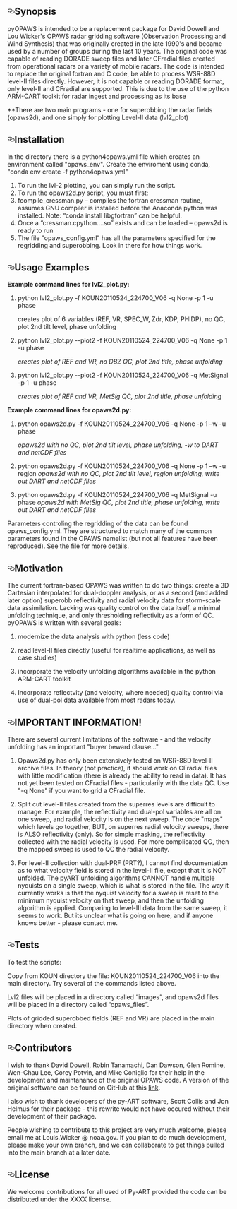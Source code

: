 
<!DOCTYPE html>
<html lang="en">
  <head>
    <meta charset="utf-8">



  <link crossorigin="anonymous" href="https://assets-cdn.github.com/assets/frameworks-722d5e7b1dad7337873eb9e5df225130f9619c70d109a26aebf344b98cbff091.css" media="all" rel="stylesheet" />
  <link crossorigin="anonymous" href="https://assets-cdn.github.com/assets/github-8f7d19ccb1b9871a0a66804035b4bc3936aa69e67ebfc8322969849f3cf2ad79.css" media="all" rel="stylesheet" />
  
  
  
  

  <meta name="viewport" content="width=device-width">
  

    
  <div id="readme" class="readme blob instapaper_body">
    <article class="markdown-body entry-content" itemprop="text"><h2><a id="user-content-synopsis" class="anchor" href="#synopsis" aria-hidden="true"><svg aria-hidden="true" class="octicon octicon-link" height="16" version="1.1" viewBox="0 0 16 16" width="16"><path fill-rule="evenodd" d="M4 9h1v1H4c-1.5 0-3-1.69-3-3.5S2.55 3 4 3h4c1.45 0 3 1.69 3 3.5 0 1.41-.91 2.72-2 3.25V8.59c.58-.45 1-1.27 1-2.09C10 5.22 8.98 4 8 4H4c-.98 0-2 1.22-2 2.5S3 9 4 9zm9-3h-1v1h1c1 0 2 1.22 2 2.5S13.98 12 13 12H9c-.98 0-2-1.22-2-2.5 0-.83.42-1.64 1-2.09V6.25c-1.09.53-2 1.84-2 3.25C6 11.31 7.55 13 9 13h4c1.45 0 3-1.69 3-3.5S14.5 6 13 6z"></path></svg></a>Synopsis</h2>
<p>pyOPAWS is intended to be a replacement package for David Dowell and Lou Wicker's OPAWS radar gridding software (Observation Processing and Wind Synthesis) that was originally created in the late 1990's and became used by a number of groups during the last 10 years.  The original code was capable of reading DORADE sweep files and later CFradial files created from operational radars or a variety of mobile radars.  The code is intended to replace the original fortran and C code, be able to process WSR-88D level-II files directly. However, it is not capable or reading DORADE format, only level-II and CFradial are supported.  This is due to the use of the python ARM-CART toolkit for radar ingest and processing as its base</p>

**There are two main programs - one for superobbing the radar fields (opaws2d), and one simply for plotting Level-II data (lvl2_plot)

<h2><a id="user-content-installation" class="anchor" href="#installation" aria-hidden="true"><svg aria-hidden="true" class="octicon octicon-link" height="16" version="1.1" viewBox="0 0 16 16" width="16"><path fill-rule="evenodd" d="M4 9h1v1H4c-1.5 0-3-1.69-3-3.5S2.55 3 4 3h4c1.45 0 3 1.69 3 3.5 0 1.41-.91 2.72-2 3.25V8.59c.58-.45 1-1.27 1-2.09C10 5.22 8.98 4 8 4H4c-.98 0-2 1.22-2 2.5S3 9 4 9zm9-3h-1v1h1c1 0 2 1.22 2 2.5S13.98 12 13 12H9c-.98 0-2-1.22-2-2.5 0-.83.42-1.64 1-2.09V6.25c-1.09.53-2 1.84-2 3.25C6 11.31 7.55 13 9 13h4c1.45 0 3-1.69 3-3.5S14.5 6 13 6z"></path></svg></a>Installation</h2>

<p>In the directory there is a python4opaws.yml file which creates an environment called "opaws_env".  Create the enviroment using conda, "conda env create -f python4opaws.yml" 

1.	To run the lvl-2 plotting, you can simply run the script. 
2.	To run the opaws2d.py script, you must first:
3.	fcompile_cressman.py – compiles the fortran cressman routine, assumes GNU compiler is installed before the Anaconda python was installed.  Note:  “conda install libgfortran” can be helpful.
4.	Once a “cressman.cpython....so” exists and can be loaded – opaws2d is ready to run
5.  The file "opaws_config.yml" has all the parameters specified for the regridding and superobbing.  Look in there for how things work.
<p>

<h2><a id="user-content-code-example" class="anchor" href="#code-example" aria-hidden="true"><svg aria-hidden="true" class="octicon octicon-link" height="16" version="1.1" viewBox="0 0 16 16" width="16"><path fill-rule="evenodd" d="M4 9h1v1H4c-1.5 0-3-1.69-3-3.5S2.55 3 4 3h4c1.45 0 3 1.69 3 3.5 0 1.41-.91 2.72-2 3.25V8.59c.58-.45 1-1.27 1-2.09C10 5.22 8.98 4 8 4H4c-.98 0-2 1.22-2 2.5S3 9 4 9zm9-3h-1v1h1c1 0 2 1.22 2 2.5S13.98 12 13 12H9c-.98 0-2-1.22-2-2.5 0-.83.42-1.64 1-2.09V6.25c-1.09.53-2 1.84-2 3.25C6 11.31 7.55 13 9 13h4c1.45 0 3-1.69 3-3.5S14.5 6 13 6z"></path></svg></a>Usage Examples</h2>

**Example command lines for lvl2_plot.py:**

1.	python lvl2_plot.py -f KOUN20110524_224700_V06 -q None -p 1 -u phase
    <p>creates plot of 6 variables (REF, VR, SPEC_W, Zdr, KDP, PHIDP), no QC, plot 2nd tilt level, phase unfolding</p>

2.	python lvl2_plot.py --plot2 -f KOUN20110524_224700_V06 -q None -p 1 -u phase

    *creates plot of REF and VR, no DBZ QC, plot 2nd title, phase unfolding*

3.	python lvl2_plot.py --plot2 -f KOUN20110524_224700_V06 -q MetSignal -p 1 -u phase

    *creates plot of REF and VR, MetSig QC, plot 2nd title, phase unfolding*

**Example command lines for opaws2d.py:**

1.	python opaws2d.py -f KOUN20110524_224700_V06 -q None -p 1 –w -u phase

    *opaws2d with no QC, plot 2nd tilt level, phase unfolding, -w to DART and netCDF files*

2.	python opaws2d.py -f KOUN20110524_224700_V06 -q None -p 1 –w -u region
    *opaws2d with no QC, plot 2nd tilt level, region unfolding, write out DART and netCDF files*

3.	python opaws2d.py -f KOUN20110524_224700_V06 -q MetSignal -u phase
    *opaws2d with MetSig QC, plot 2nd title, phase unfolding, write out DART and netCDF files*

Parameters controling the regridding of the data can be found opaws_config.yml. They are structured to match many of the common parameters found in the OPAWS namelist (but not all features have been reproduced).  See the file for more details.

</p>
<h2><a id="user-content-motivation" class="anchor" href="#motivation" aria-hidden="true"><svg aria-hidden="true" class="octicon octicon-link" height="16" version="1.1" viewBox="0 0 16 16" width="16"><path fill-rule="evenodd" d="M4 9h1v1H4c-1.5 0-3-1.69-3-3.5S2.55 3 4 3h4c1.45 0 3 1.69 3 3.5 0 1.41-.91 2.72-2 3.25V8.59c.58-.45 1-1.27 1-2.09C10 5.22 8.98 4 8 4H4c-.98 0-2 1.22-2 2.5S3 9 4 9zm9-3h-1v1h1c1 0 2 1.22 2 2.5S13.98 12 13 12H9c-.98 0-2-1.22-2-2.5 0-.83.42-1.64 1-2.09V6.25c-1.09.53-2 1.84-2 3.25C6 11.31 7.55 13 9 13h4c1.45 0 3-1.69 3-3.5S14.5 6 13 6z"></path></svg></a>Motivation</h2>
<p>The current fortran-based OPAWS was written to do two things:  create a 3D Cartesian interpolated for dual-doppler analysis, or as a second (and added later option) superobb reflectivity and radial velocity data for storm-scale data assimilation.  Lacking was quality control on the data itself, a minimal unfolding technique, and only thresholding reflectivity as a form of QC.  pyOPAWS is written with several goals:  

1.  modernize the data analysis with python (less code)

2.  read level-II files directly (useful for realtime applications, as well as case studies)

3.  incorporate the velocity unfolding algorithms available in the python ARM-CART toolkit

4.  Incorporate reflectvity (and velocity, where needed) quality control via use of dual-pol data available from most radars today.


</p>
<h2><a id="user-content-api-reference" class="anchor" href="#api-reference" aria-hidden="true"><svg aria-hidden="true" class="octicon octicon-link" height="16" version="1.1" viewBox="0 0 16 16" width="16"><path fill-rule="evenodd" d="M4 9h1v1H4c-1.5 0-3-1.69-3-3.5S2.55 3 4 3h4c1.45 0 3 1.69 3 3.5 0 1.41-.91 2.72-2 3.25V8.59c.58-.45 1-1.27 1-2.09C10 5.22 8.98 4 8 4H4c-.98 0-2 1.22-2 2.5S3 9 4 9zm9-3h-1v1h1c1 0 2 1.22 2 2.5S13.98 12 13 12H9c-.98 0-2-1.22-2-2.5 0-.83.42-1.64 1-2.09V6.25c-1.09.53-2 1.84-2 3.25C6 11.31 7.55 13 9 13h4c1.45 0 3-1.69 3-3.5S14.5 6 13 6z"></path></svg></a>IMPORTANT INFORMATION!</h2>
<p>

There are several current limitations of the software - and the velocity unfolding has an important "buyer beward clause..."

1.  Opaws2d.py has only been extensively tested on WSR-88D level-II archive files.  In theory (not practice), it should work on CFradial files with little modification (there is already the ability to read in data).  It has not yet been tested on CFradial files - particularily with the data QC.  Use "-q None" if you want to grid a CFradial file. 

2.  Split cut level-II files created from the superres levels are difficult to manage.  For example, the reflectivity and dual-pol variables are all on one sweep, and radial velocity is on the next sweep.  The code "maps" which levels go together, BUT, on superres radial velocity sweeps, there is ALSO reflectivity (only).  So for simple masking, the reflectivity collected with the radial velocity is used.  For more complicated QC, then the mapped sweep is used to QC the radial velocity.

3.  For level-II collection with dual-PRF (PRT?), I cannot find documentation as to what velocity field is stored in the level-II file, except that it is NOT unfolded.  The pyART unfolding algorithms CANNOT handle multiple nyquists on a single sweep, which is what is stored in the file.  The way it currently works is that the nyquist velocity for a sweep is reset to the minimum nyquist velocity on that sweep, and then the unfolding algorithm is applied.  Comparing to level-III data from the same sweep, it seems to work.  But its unclear what is going on here, and if anyone knows better - please contact me.

</p>
<h2><a id="user-content-tests" class="anchor" href="#tests" aria-hidden="true"><svg aria-hidden="true" class="octicon octicon-link" height="16" version="1.1" viewBox="0 0 16 16" width="16"><path fill-rule="evenodd" d="M4 9h1v1H4c-1.5 0-3-1.69-3-3.5S2.55 3 4 3h4c1.45 0 3 1.69 3 3.5 0 1.41-.91 2.72-2 3.25V8.59c.58-.45 1-1.27 1-2.09C10 5.22 8.98 4 8 4H4c-.98 0-2 1.22-2 2.5S3 9 4 9zm9-3h-1v1h1c1 0 2 1.22 2 2.5S13.98 12 13 12H9c-.98 0-2-1.22-2-2.5 0-.83.42-1.64 1-2.09V6.25c-1.09.53-2 1.84-2 3.25C6 11.31 7.55 13 9 13h4c1.45 0 3-1.69 3-3.5S14.5 6 13 6z"></path></svg></a>Tests</h2>

<p> To test the scripts:  

Copy from KOUN directory the file:  KOUN20110524_224700_V06 into the main directory.  Try several of the commands listed above.

Lvl2 files will be placed in a directory called “images”, and opaws2d files will be placed in a directory called “opaws_files”.  

Plots of gridded superobbed fields (REF and VR) are placed in the main directory when created.

</p>

<h2><a id="user-content-contributors" class="anchor" href="#contributors" aria-hidden="true"><svg aria-hidden="true" class="octicon octicon-link" height="16" version="1.1" viewBox="0 0 16 16" width="16"><path fill-rule="evenodd" d="M4 9h1v1H4c-1.5 0-3-1.69-3-3.5S2.55 3 4 3h4c1.45 0 3 1.69 3 3.5 0 1.41-.91 2.72-2 3.25V8.59c.58-.45 1-1.27 1-2.09C10 5.22 8.98 4 8 4H4c-.98 0-2 1.22-2 2.5S3 9 4 9zm9-3h-1v1h1c1 0 2 1.22 2 2.5S13.98 12 13 12H9c-.98 0-2-1.22-2-2.5 0-.83.42-1.64 1-2.09V6.25c-1.09.53-2 1.84-2 3.25C6 11.31 7.55 13 9 13h4c1.45 0 3-1.69 3-3.5S14.5 6 13 6z"></path></svg></a>Contributors</h2>
<p>

I wish to thank David Dowell, Robin Tanamachi, Dan Dawson, Glen Romine, Wen-Chau Lee, Corey Potvin, and Mike Coniglio for their help in the development and maintanance of the original OPAWS code.  A version of the original software can be found on GitHub at this [link](https://github.com/hhuangwx/opaws).

I also wish to thank developers of the py-ART software, Scott Collis and Jon Helmus for their package - this rewrite would not have occured without their development of their package. 

People wishing to contribute to this project are very much welcome, please email me at Louis.Wicker @ noaa.gov.  If you plan to do much development, please make your own branch, and we can collaborate to get things pulled into the main branch at a later date.

</p>
<h2><a id="user-content-license" class="anchor" href="#license" aria-hidden="true"><svg aria-hidden="true" class="octicon octicon-link" height="16" version="1.1" viewBox="0 0 16 16" width="16"><path fill-rule="evenodd" d="M4 9h1v1H4c-1.5 0-3-1.69-3-3.5S2.55 3 4 3h4c1.45 0 3 1.69 3 3.5 0 1.41-.91 2.72-2 3.25V8.59c.58-.45 1-1.27 1-2.09C10 5.22 8.98 4 8 4H4c-.98 0-2 1.22-2 2.5S3 9 4 9zm9-3h-1v1h1c1 0 2 1.22 2 2.5S13.98 12 13 12H9c-.98 0-2-1.22-2-2.5 0-.83.42-1.64 1-2.09V6.25c-1.09.53-2 1.84-2 3.25C6 11.31 7.55 13 9 13h4c1.45 0 3-1.69 3-3.5S14.5 6 13 6z"></path></svg></a>License</h2>
<p>We welcome contributions for all used of Py-ART provided the code can be distributed under the XXXX license.</p>
</article>
  </div>

  </div>
  
</div>



</html>

